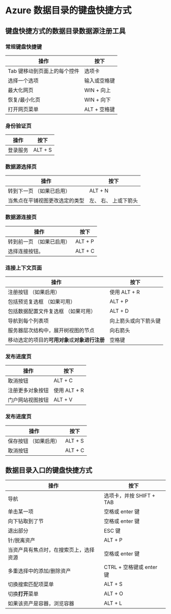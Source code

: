 <properties
    pageTitle="Azure 数据目录 |Microsoft Azure"
    description="本文对 Azure 数据目录显示的键盘快捷键。"
    services="data-catalog"
    documentationCenter=""
    authors="spelluru"
    manager="NA"
    editor=""
    tags=""/>
<tags
    ms.service="data-catalog"
    ms.devlang="NA"
    ms.topic="article"
    ms.tgt_pltfrm="NA"
    ms.workload="data-catalog"
    ms.date="09/13/2016"
    ms.author="spelluru"/>

# <a name="keyboard-shortcuts-for-azure-data-catalog"></a>Azure 数据目录的键盘快捷方式

## <a name="keyboard-shortcuts-for-the-data-catalog-data-source-registration-tool"></a>键盘快捷方式的数据目录数据源注册工具

### <a name="general-keyboard-shortcuts"></a>常规键盘快捷键

|操作|按下
|---|---
|Tab 键移动到页面上的每个控件|选项卡
|选择一个选项|输入或空格键
|最大化网页|WIN + 向上
|恢复/最小化页 | WIN + 向下
|打开网页菜单| ALT + 空格键


### <a name="authentication-page"></a>身份验证页

|操作|按下
|---|---
|登录服务|ALT + S

### <a name="data-source-selection-page"></a>数据源选择页

|操作|按下
|---|---
|转到下一页 （如果已启用）|ALT + N
|当焦点在平铺视图更改选定的类型|左、 右、 上或下箭头

### <a name="data-source-connection-page"></a>数据源连接页

|操作|按下
|---|---
|转到前一页 （如果已启用）|ALT + P
|选择连接按钮。| ALT + C

### <a name="connection-context-page"></a>连接上下文页面

|操作|按下
|---|---
|注册按钮 （如果启用）| 使用 ALT + R
|包括预览复选框 （如果可用）|ALT + P
|包括数据配置文件复选框 （如果可用）|ALT + D
|导航到每个列表项|向上箭头或向下箭头键
| 服务器层次结构中，展开树视图的节点 |向右箭头
| 移动选定的项目的**可用对象**或**对象进行注册** | 空格键

### <a name="publish-progress-page"></a>发布进度页

|操作|按下
|---|---
|取消按钮|ALT + C
|注册更多对象按钮| 使用 ALT + R
|门户网站视图按钮  | ALT + V

### <a name="publish-progress-page"></a>发布进度页

|操作|按下
|---|---
|保存按钮 （如果启用）| ALT + S
|取消按钮|ALT + C

## <a name="keyboard-shortcuts-for-the-data-catalog-portal"></a>数据目录入口的键盘快捷方式

|操作|按下
|---|---
|导航| 选项卡，并按 SHIFT + TAB
|单击某一项| 空格或 enter 键
|向下钻取到了节| 空格或 enter 键
|退出部分| ESC 键
|针/脱离资产| ALT + P
|当资产具有焦点时，在搜索页上，选择资源| 空格或 enter 键
|多重选择中的添加/删除资产| CTRL + 空格键或 enter 键
|切换搜索匹配项菜单| ALT + S
|切换**打开**菜单 | ALT + O
|如果该资产是容器，浏览容器 | ALT + L
